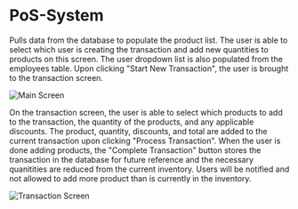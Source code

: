 # PoS-System

Pulls data from the database to populate the product list. The user is able to select which user is creating the transaction and add new quantities to products on this screen.
The user dropdown list is also populated from the employees table. Upon clicking "Start New Transaction", the user is brought to the transaction screen.

![Main Screen](https://raw.github.com/m-windle/PoS-System/blob/master/main.PNG)

On the transaction screen, the user is able to select which products to add to the transaction, the quantity of the products, and any applicable discounts.
The product, quantity, discounts, and total are added to the current transaction upon clicking "Process Transaction". 
When the user is done adding products, the "Complete Transaction" button stores the transaction in the database for future reference
and the necessary quanitities are reduced from the current inventory. 
Users will be notified and not allowed to add more product than is currently in the inventory. 

![Transaction Screen](https://raw.github.com/m-windle/PoS-System/blob/master/transaction.PNG)
